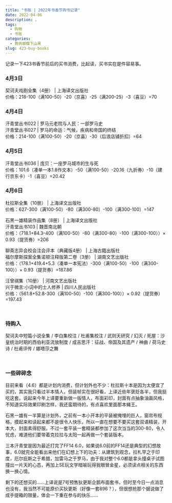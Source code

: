 ```yaml
---
title: "书账 | 2022年书香节购书记录"
date: 2022-04-06
description: 。
tags:
  - 购物
  - 书账
categories:
  - 竟挑蝴蝶下山来
slug: 423-buy-books
---
```


记录一下423书香节前后的买书消费，比起读，买书实在是件容易事。

### **4月3日**

契诃夫戏剧全集（4册） | 上海译文出版社   
价格：218-100（满100-50）-20（京喜）-25（满200-25）-3（喜豆）=70

### **4月4日**

汗青堂丛书022 | 罗马元老院与人民：一部罗马史  
汗青堂丛书027 | 罗马的命运：气候，疾病和帝国的终结  
价格：214-100（满100-50）-20（京喜）-30（后浪店铺折扣）=64

### **4月5日**

汗青堂丛书036 | 庞贝：一座罗马城市的生与死  
价格：101.6（凑单一本1.8作文本）-50（满100-50）-20.16（九折券）-10（建行京东卡）-1（喜豆）=20.42

### **4月6日**

杜拉斯全集（10册） | 上海译文出版社   
价格：627-300（满100-50）-80（满300-80）-100（满300-100）=147

石黑一雄精装作品集（8册） | 上海译文出版社  
汗青堂丛书103 | 魏晋南北朝  
价格：（718.1+84.3-400（满100-50）-80（满300-80）-100（满300-100））× 0.93（提货券）=206  

聊斋志异会校会注会评本（典藏版4册） | 上海古籍出版社  
福尔摩斯探案全集诺顿注释版第二卷（3册） | 湖南文艺出版社    
价格：（178.1+419.4+5.3（凑单一本宪法）-300（满100-50）-100（满300-100））× 0.93（提货券）=187.86

汪曾祺集（10册） | 河南文艺出版社  
兴于微言:小词中的士人修养 | 四川人民出版社   
价格：（561.8+52.8-300（满100-50）-100（满300-100））× 0.92（提货券）=197.43

<br>

### 待购入

契诃夫中短篇小说全集 / 李白集校注 / 杜甫集校注 / 武则天研究 / 幻灭 / 死屋：沙皇统治时期的西伯利亚流放制度 / 成吉思汗：征战、帝国及其遗产 / 神曲 / 荷马史诗 / 杜甫评传 / 娜塔莎之舞

<br>

### 一些碎碎念

目前来看（4.6）都是计划内消费，但计划外也不少：杜拉斯十本是因为太便宜了买的，其实我只看过半本情人，但装帧实在很好看，上译近些年褒贬各半，但我挺吃这套。说起来今年上译要重新做一版情人，布面彩印，封面有点抽象油画风格，不知道实际效果印刷怎样，我还蛮期待的，有点喜欢里面那本蝇王。

石黑一雄有一半算是计划外，之前有一本小开本的平装被掩埋的巨人，窗帘布规格，摸起来和读起来都不是很令人快乐，所以一直在想要不要买这套双语精装，开本大，封面素得舒服。不过一套平装一套精装都参加了这次当当的300-80，令人忧虑，难道他们要带着克拉拉与太阳一起再做一个套装版本。

三本汗青堂是因为最近打完了FF14 6.0，如果说6.0前的FF14还是典型的幻想故事，6.0就完全能看出来他们在幻想上下的功夫：从建筑到观念，拉札罕之于印度，厄尔庇斯之于希腊，加雷马之于罗马，由于我对整个6.0都是拿头撞桌子试图撞出一片天的心态，再加上SE玩文学暗喻玩得我眼冒金星，必须读点相关的东西换一换心情。

剩下的还想买的……上译说是7号预售狄更斯企鹅布面套书，但时至今日一点消息也没有，我当然不可能原价买狄更斯（好像一套896？），但很想抢那个据说做了成手提箱的限量，体会一下重在参与的快乐……

<br>
<br>
